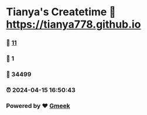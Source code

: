 # Tianya's Createtime :link: https://tianya778.github.io 
### :page_facing_up: [11](https://tianya778.github.io/tag.html) 
### :speech_balloon: 1 
### :hibiscus: 34499 
### :alarm_clock: 2024-04-15 16:50:43 
### Powered by :heart: [Gmeek](https://github.com/Meekdai/Gmeek)
